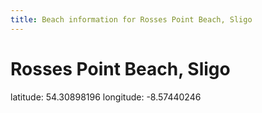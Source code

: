 ```yaml
---
title: Beach information for Rosses Point Beach, Sligo
---
```

# Rosses Point Beach, Sligo 

<div class="location-info">latitude: 54.30898196 longitude: -8.57440246</div>
<div id="met-eireann-warnings" onload="get_met_eireann_warnings(EI25)"></div>
<div></div>